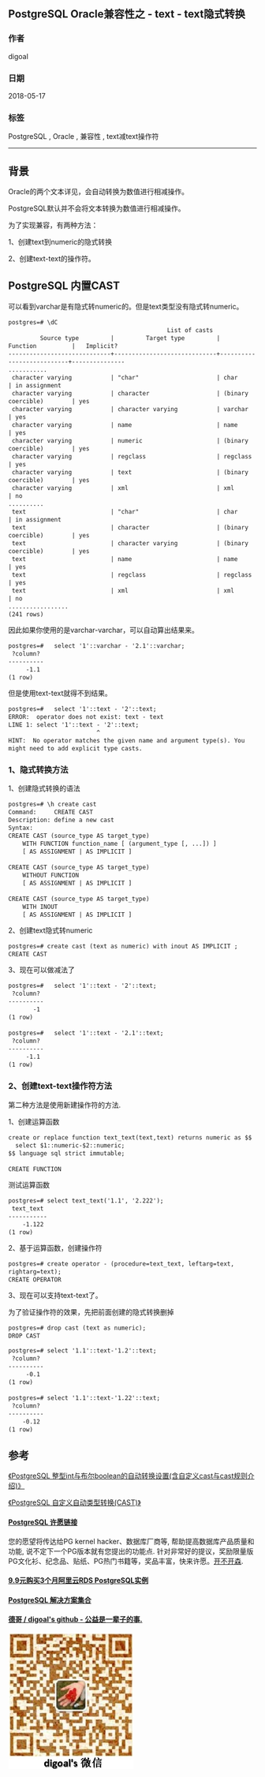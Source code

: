 ## PostgreSQL Oracle兼容性之 - text - text隐式转换  
                                                               
### 作者                                                               
digoal                                                               
                                                               
### 日期                                                               
2018-05-17                                                             
                                                               
### 标签                                                               
PostgreSQL , Oracle , 兼容性 , text减text操作符        
                                                               
----                                                               
                                                               
## 背景           
Oracle的两个文本详见，会自动转换为数值进行相减操作。  
  
PostgreSQL默认并不会将文本转换为数值进行相减操作。  
  
为了实现兼容，有两种方法：  
  
1、创建text到numeric的隐式转换  
  
2、创建text-text的操作符。  
  
## PostgreSQL 内置CAST  
  
可以看到varchar是有隐式转numeric的。但是text类型没有隐式转numeric。  
  
```  
postgres=# \dC  
                                             List of casts  
         Source type         |         Target type         |         Function          |   Implicit?     
-----------------------------+-----------------------------+---------------------------+---------------  
...........  
 character varying           | "char"                      | char                      | in assignment  
 character varying           | character                   | (binary coercible)        | yes  
 character varying           | character varying           | varchar                   | yes  
 character varying           | name                        | name                      | yes  
 character varying           | numeric                     | (binary coercible)        | yes  
 character varying           | regclass                    | regclass                  | yes  
 character varying           | text                        | (binary coercible)        | yes  
 character varying           | xml                         | xml                       | no  
..........  
 text                        | "char"                      | char                      | in assignment  
 text                        | character                   | (binary coercible)        | yes  
 text                        | character varying           | (binary coercible)        | yes  
 text                        | name                        | name                      | yes  
 text                        | regclass                    | regclass                  | yes  
 text                        | xml                         | xml                       | no  
.................  
(241 rows)  
```  
  
因此如果你使用的是varchar-varchar，可以自动算出结果来。  
  
```  
postgres=#   select '1'::varchar - '2.1'::varchar;  
 ?column?   
----------  
     -1.1  
(1 row)  
```  
  
但是使用text-text就得不到结果。  
  
```  
postgres=#   select '1'::text - '2'::text;  
ERROR:  operator does not exist: text - text  
LINE 1: select '1'::text - '2'::text;  
                         ^  
HINT:  No operator matches the given name and argument type(s). You might need to add explicit type casts.  
```  
  
### 1、隐式转换方法  
  
1、创建隐式转换的语法  
  
```  
postgres=# \h create cast  
Command:     CREATE CAST  
Description: define a new cast  
Syntax:  
CREATE CAST (source_type AS target_type)  
    WITH FUNCTION function_name [ (argument_type [, ...]) ]  
    [ AS ASSIGNMENT | AS IMPLICIT ]  
  
CREATE CAST (source_type AS target_type)  
    WITHOUT FUNCTION  
    [ AS ASSIGNMENT | AS IMPLICIT ]  
  
CREATE CAST (source_type AS target_type)  
    WITH INOUT  
    [ AS ASSIGNMENT | AS IMPLICIT ]  
```  
  
2、创建text隐式转numeric  
  
```  
postgres=# create cast (text as numeric) with inout AS IMPLICIT ;  
CREATE CAST  
```  
  
3、现在可以做减法了  
  
```  
postgres=#   select '1'::text - '2'::text;  
 ?column?   
----------  
       -1  
(1 row)  
  
postgres=#   select '1'::text - '2.1'::text;  
 ?column?   
----------  
     -1.1  
(1 row)  
```  
  
### 2、创建text-text操作符方法  
  
第二种方法是使用新建操作符的方法.  
  
1、创建运算函数  
  
```  
create or replace function text_text(text,text) returns numeric as $$  
  select $1::numeric-$2::numeric;  
$$ language sql strict immutable;  
  
CREATE FUNCTION  
```  
  
测试运算函数  
  
```  
postgres=# select text_text('1.1', '2.222');  
 text_text   
-----------  
    -1.122  
(1 row)  
```  
  
2、基于运算函数，创建操作符  
  
```  
postgres=# create operator - (procedure=text_text, leftarg=text, rightarg=text);  
CREATE OPERATOR  
```  
  
3、现在可以支持text-text了。  
  
为了验证操作符的效果，先把前面创建的隐式转换删掉  
  
```  
postgres=# drop cast (text as numeric);  
DROP CAST  
```  
  
```  
postgres=# select '1.1'::text-'1.2'::text;  
 ?column?   
----------  
     -0.1  
(1 row)  
  
postgres=# select '1.1'::text-'1.22'::text;  
 ?column?   
----------  
    -0.12  
(1 row)  
```  
  
## 参考  
[《PostgreSQL 整型int与布尔boolean的自动转换设置(含自定义cast与cast规则介绍)》](../201801/20180131_01.md)    
  
[《PostgreSQL 自定义自动类型转换(CAST)》](../201710/20171013_03.md)    
  
  
  
  
  
  
  
  
  
  
  
  
  
  
  
  
  
  
  
  
  
  
  
  
  
  
  
  
  
  
  
  
  
  
  
  
  
  
  
  
  
  
  
  
  
  
  
  
  
  
  
  
  
  
  
  
  
  
  
  
  
  
  
  
  
  
  
  
  
  
  
  
  
  
#### [PostgreSQL 许愿链接](https://github.com/digoal/blog/issues/76 "269ac3d1c492e938c0191101c7238216")
您的愿望将传达给PG kernel hacker、数据库厂商等, 帮助提高数据库产品质量和功能, 说不定下一个PG版本就有您提出的功能点. 针对非常好的提议，奖励限量版PG文化衫、纪念品、贴纸、PG热门书籍等，奖品丰富，快来许愿。[开不开森](https://github.com/digoal/blog/issues/76 "269ac3d1c492e938c0191101c7238216").  
  
  
#### [9.9元购买3个月阿里云RDS PostgreSQL实例](https://www.aliyun.com/database/postgresqlactivity "57258f76c37864c6e6d23383d05714ea")
  
  
#### [PostgreSQL 解决方案集合](https://yq.aliyun.com/topic/118 "40cff096e9ed7122c512b35d8561d9c8")
  
  
#### [德哥 / digoal's github - 公益是一辈子的事.](https://github.com/digoal/blog/blob/master/README.md "22709685feb7cab07d30f30387f0a9ae")
  
  
![digoal's wechat](../pic/digoal_weixin.jpg "f7ad92eeba24523fd47a6e1a0e691b59")
  
